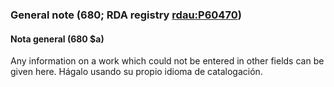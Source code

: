### General note (680; RDA registry [rdau:P60470](http://www.rdaregistry.info/Elements/u/#P60470))

#### Nota general (680 $a)
Any information on a work which could not be entered in other fields can be given here. Hágalo usando su propio idioma de catalogación.
